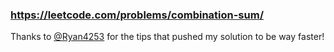 ### https://leetcode.com/problems/combination-sum/

Thanks to [@Ryan4253](https://github.com/Ryan4253) for the tips that pushed my solution to be way faster!